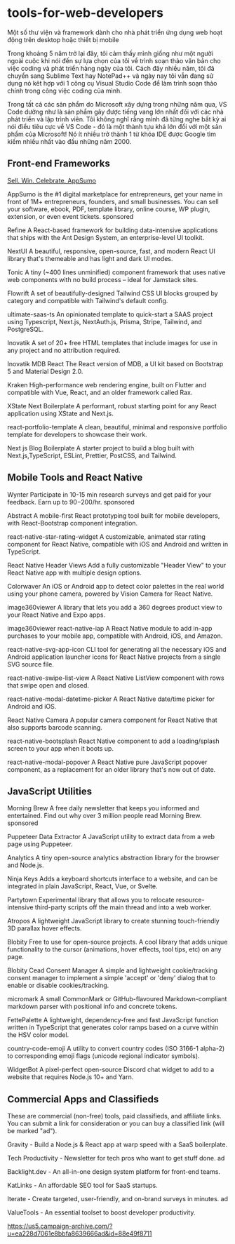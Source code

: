 # tools-for-web-developers
Một số thư viện và framework dành cho nhà phát triển ứng dụng web hoạt động trên desktop hoặc thiết bị mobile

Trong khoảng 5 năm trở lại đây, tôi cảm thấy mình giống như một người ngoài cuộc khi nói đến sự lựa chọn của tôi về trình soạn thảo văn bản cho việc coding và phát triển hàng ngày của tôi. Cách đây nhiều năm, tôi đã chuyển sang Sublime Text hay NotePad++ và ngày nay tôi vẫn đang sử dụng nó kêt hợp với 1 công cụ Visual Studio Code để làm trình soạn thảo chính trong công việc coding của mình.

Trong tất cả các sản phẩm do Microsoft xây dựng trong những năm qua, VS Code dường như là sản phẩm gây được tiếng vang lớn nhất đối với các nhà phát triển và lập trình viên. Tôi không nghĩ rằng mình đã từng nghe bất kỳ ai nói điều tiêu cực về VS Code - đó là một thành tựu khá lớn đối với một sản phẩm của Microsoft! Nó ít nhiều trở thành 1 từ khóa IDE được Google tìm kiếm nhiều nhất vào đầu những năm 2000.

## Front-end Frameworks

[Sell. Win. Celebrate. AppSumo](https://sell.appsumo.com/black-friday-fund?utm_source=paidplacement&utm_medium=email&utm_campaign=WebToolsWeekly)

AppSumo is the #1 digital marketplace for entrepreneurs, get your name in front of 1M+ entrepreneurs, founders, and small businesses. You can sell your software, ebook, PDF, template library, online course, WP plugin, extension, or even event tickets. sponsored 

Refine
A React-based framework for building data-intensive applications that ships with the Ant Design System, an enterprise-level UI toolkit.

NextUI
A beautiful, responsive, open-source, fast, and modern React UI library that's themeable and has light and dark UI modes.

Tonic
A tiny (~400 lines unminified) component framework that uses native web components with no build process –  ideal for Jamstack sites.

Flowrift
A set of  beautifully-designed Tailwind CSS UI blocks grouped by category and compatible with Tailwind's default config.

ultimate-saas-ts
An opinionated template to quick-start a SAAS project using Typescript, Next.js, NextAuth.js, Prisma, Stripe, Tailwind, and PostgreSQL.

Inovatik
A set of 20+ free HTML templates that include images for use in any project and no attribution required.

Inovatik
MDB React
The React version of MDB, a UI kit based on Bootstrap 5 and Material Design 2.0.

Kraken
High-performance web rendering engine, built on Flutter and compatible with Vue, React, and an older framework called Rax.

XState Next Boilerplate
A performant, robust starting point for any React application using XState and Next.js.

react-portfolio-template
A clean, beautiful, minimal and responsive portfolio template for developers to showcase their work.

Next js Blog Boilerplate
A starter project to build a blog built with Next.js,TypeScript, ESLint, Prettier, PostCSS, and Tailwind.

## Mobile Tools and React Native

Wynter
Participate in 10-15 min research surveys and get paid for your feedback. Earn up to $90-$200/hr.  sponsored 

Abstract
A mobile-first React prototyping tool built for mobile developers, with React-Bootstrap component integration.

react-native-star-rating-widget
A customizable, animated star rating component for React Native, compatible with iOS and Android and written in TypeScript.

React Native Header Views
Add a fully customizable "Header View" to your React Native app with multiple design options.

Colorwaver
An iOS or Android app to detect color palettes in the real world using your phone camera, powered by Vision Camera for React Native.

image360viewer
A library that lets you add a 360 degrees product view to your React Native and Expo apps.
 
image360viewer
react-native-iap
A React Native module to add in-app purchases to your mobile app, compatible with Android, iOS, and Amazon.

react-native-svg-app-icon
CLI tool for generating all the necessary iOS and Android application launcher icons for React Native projects from a single SVG source file.

react-native-swipe-list-view
A React Native ListView component with rows that swipe open and closed.

react-native-modal-datetime-picker
A React Native date/time picker for Android and iOS.

React Native Camera
A popular camera component for React Native that also supports barcode scanning.

react-native-bootsplash
React Native component to add a loading/splash screen to your app when it boots up.

react-native-modal-popover
A React Native pure JavaScript popover component, as a replacement for an older library that's now out of date.
 
## JavaScript Utilities

Morning Brew
A free daily newsletter that keeps you informed and entertained. Find out why over 3 million people read Morning Brew.   sponsored 

Puppeteer Data Extractor
A JavaScript utility to extract data from a web page using Puppeteer.

Analytics
A tiny open-source analytics abstraction library for the browser and Node.js.

Ninja Keys
Adds a keyboard shortcuts interface to a website, and can be integrated in plain JavaScript, React, Vue, or Svelte.

Partytown
Experimental library that allows you to relocate resource-intensive third-party scripts off the main thread and into a web worker.

Atropos
A lightweight JavaScript library to create stunning touch-friendly 3D parallax hover effects.

Blobity
Free to use for open-source projects. A cool library that adds unique functionality to the cursor (animations, hover effects, tool tips, etc) on any page.
 
Blobity
Cead Consent Manager
A simple and lightweight cookie/tracking consent manager to implement a simple 'accept' or 'deny' dialog that to enable or disable cookies/tracking.

micromark
A small CommonMark or GitHub-flavoured Markdown-compliant markdown parser with positional info and concrete tokens.

Fette­Palette
A lightweight, dependency-free and fast JavaScript function written in TypeScript that generates color ramps based on a curve within the HSV color model.

country-code-emoji
A utility to convert country codes (ISO 3166-1 alpha-2) to corresponding emoji flags (unicode regional indicator symbols).

WidgetBot
A pixel-perfect open-source Discord chat widget to add to a website that requires Node.js 10+ and Yarn.
 
## Commercial Apps and Classifieds
These are commercial (non-free) tools, paid classifieds, and affiliate links. You can submit a link for consideration or you can buy a classified link (will be marked "ad").

Gravity - Build a Node.js & React app at warp speed with a SaaS boilerplate.

Tech Productivity  - Newsletter for tech pros who want to get stuff done. ad 

Backlight.dev - An all-in-one design system platform for front-end teams.

KatLinks - An affordable SEO tool for SaaS startups.

Iterate - Create targeted, user-friendly, and on-brand surveys in minutes. ad 

ValueTools - An essential toolset to boost developer productivity.


https://us5.campaign-archive.com/?u=ea228d7061e8bbfa8639666ad&id=88e49f8711
